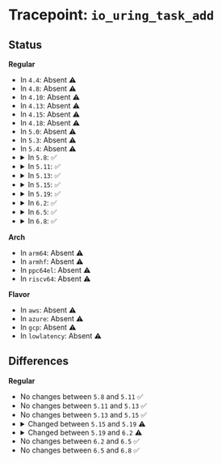 # Tracepoint: <code>io_uring_task_add</code>

## Status
<b>Regular</b>
<ul>
<li>
In <code>4.4</code>: Absent ⚠️
</li>
<li>
In <code>4.8</code>: Absent ⚠️
</li>
<li>
In <code>4.10</code>: Absent ⚠️
</li>
<li>
In <code>4.13</code>: Absent ⚠️
</li>
<li>
In <code>4.15</code>: Absent ⚠️
</li>
<li>
In <code>4.18</code>: Absent ⚠️
</li>
<li>
In <code>5.0</code>: Absent ⚠️
</li>
<li>
In <code>5.3</code>: Absent ⚠️
</li>
<li>
In <code>5.4</code>: Absent ⚠️
</li>
<li>
<details>
<summary>In <code>5.8</code>: ✅</summary>

Event:

```c
struct trace_event_raw_io_uring_task_add {
    struct trace_entry ent;
    void *ctx;
    u8 opcode;
    u64 user_data;
    int mask;
    char __data[0];
};
```
Function:

```c
void trace_event_raw_event_io_uring_task_add(void *__data, void *ctx, u8 opcode, u64 user_data, int mask);
```
</details>
</li>
<li>
<details>
<summary>In <code>5.11</code>: ✅</summary>

Event:

```c
struct trace_event_raw_io_uring_task_add {
    struct trace_entry ent;
    void *ctx;
    u8 opcode;
    u64 user_data;
    int mask;
    char __data[0];
};
```
Function:

```c
void trace_event_raw_event_io_uring_task_add(void *__data, void *ctx, u8 opcode, u64 user_data, int mask);
```
</details>
</li>
<li>
<details>
<summary>In <code>5.13</code>: ✅</summary>

Event:

```c
struct trace_event_raw_io_uring_task_add {
    struct trace_entry ent;
    void *ctx;
    u8 opcode;
    u64 user_data;
    int mask;
    char __data[0];
};
```
Function:

```c
void trace_event_raw_event_io_uring_task_add(void *__data, void *ctx, u8 opcode, u64 user_data, int mask);
```
</details>
</li>
<li>
<details>
<summary>In <code>5.15</code>: ✅</summary>

Event:

```c
struct trace_event_raw_io_uring_task_add {
    struct trace_entry ent;
    void *ctx;
    u8 opcode;
    u64 user_data;
    int mask;
    char __data[0];
};
```
Function:

```c
void trace_event_raw_event_io_uring_task_add(void *__data, void *ctx, u8 opcode, u64 user_data, int mask);
```
</details>
</li>
<li>
<details>
<summary>In <code>5.19</code>: ✅</summary>

Event:

```c
struct trace_event_raw_io_uring_task_add {
    struct trace_entry ent;
    void *ctx;
    void *req;
    long long unsigned int user_data;
    u8 opcode;
    int mask;
    u32 __data_loc_op_str;
    char __data[0];
};
```
Function:

```c
void trace_event_raw_event_io_uring_task_add(void *__data, void *ctx, void *req, long long unsigned int user_data, u8 opcode, int mask);
```
</details>
</li>
<li>
<details>
<summary>In <code>6.2</code>: ✅</summary>

Event:

```c
struct trace_event_raw_io_uring_task_add {
    struct trace_entry ent;
    void *ctx;
    void *req;
    long long unsigned int user_data;
    u8 opcode;
    int mask;
    u32 __data_loc_op_str;
    char __data[0];
};
```
Function:

```c
void trace_event_raw_event_io_uring_task_add(void *__data, struct io_kiocb *req, int mask);
```
</details>
</li>
<li>
<details>
<summary>In <code>6.5</code>: ✅</summary>

Event:

```c
struct trace_event_raw_io_uring_task_add {
    struct trace_entry ent;
    void *ctx;
    void *req;
    long long unsigned int user_data;
    u8 opcode;
    int mask;
    u32 __data_loc_op_str;
    char __data[0];
};
```
Function:

```c
void trace_event_raw_event_io_uring_task_add(void *__data, struct io_kiocb *req, int mask);
```
</details>
</li>
<li>
<details>
<summary>In <code>6.8</code>: ✅</summary>

Event:

```c
struct trace_event_raw_io_uring_task_add {
    struct trace_entry ent;
    void *ctx;
    void *req;
    long long unsigned int user_data;
    u8 opcode;
    int mask;
    u32 __data_loc_op_str;
    char __data[0];
};
```
Function:

```c
void trace_event_raw_event_io_uring_task_add(void *__data, struct io_kiocb *req, int mask);
```
</details>
</li>
</ul>
<b>Arch</b>
<ul>
<li>
In <code>arm64</code>: Absent ⚠️
</li>
<li>
In <code>armhf</code>: Absent ⚠️
</li>
<li>
In <code>ppc64el</code>: Absent ⚠️
</li>
<li>
In <code>riscv64</code>: Absent ⚠️
</li>
</ul>
<b>Flavor</b>
<ul>
<li>
In <code>aws</code>: Absent ⚠️
</li>
<li>
In <code>azure</code>: Absent ⚠️
</li>
<li>
In <code>gcp</code>: Absent ⚠️
</li>
<li>
In <code>lowlatency</code>: Absent ⚠️
</li>
</ul>

## Differences
<b>Regular</b>
<ul>
<li>
No changes between <code>5.8</code> and <code>5.11</code> ✅
</li>
<li>
No changes between <code>5.11</code> and <code>5.13</code> ✅
</li>
<li>
No changes between <code>5.13</code> and <code>5.15</code> ✅
</li>
<li>
<details>
<summary>Changed between <code>5.15</code> and <code>5.19</code> ⚠️</summary>
<ul>
<li>
<b>Event changed. </b>
</li>
<li>
<b>Field added. </b>
<code>void *req</code>
</li>
<li>
<b>Field added. </b>
<code>u32 __data_loc_op_str</code>
</li>
<li>
<b>Field type changed. </b>
<code>u64 user_data</code> ➡️ <code>long long unsigned int user_data</code>
</li>
<li>
<b>Func changed. </b>
</li>
<li>
<b>Param added. </b>
<code>void *req</code>
</li>
<li>
<b>Param reordered. </b>
<code>__data, ctx, opcode, user_data, mask</code> ➡️ <code>__data, ctx, req, user_data, opcode, mask</code>
</li>
<li>
<b>Param type changed. </b>
<code>u64 user_data</code> ➡️ <code>long long unsigned int user_data</code>
</li>
</ul>
</details>
</li>
<li>
<details>
<summary>Changed between <code>5.19</code> and <code>6.2</code> ⚠️</summary>
<ul>
<li>
<b>Func changed. </b>
</li>
<li>
<b>Param removed. </b>
<code>void *ctx</code>
</li>
<li>
<b>Param removed. </b>
<code>long long unsigned int user_data</code>
</li>
<li>
<b>Param removed. </b>
<code>u8 opcode</code>
</li>
<li>
<b>Param reordered. </b>
<code>__data, ctx, req, user_data, opcode, mask</code> ➡️ <code>__data, req, mask</code>
</li>
<li>
<b>Param type changed. </b>
<code>void *req</code> ➡️ <code>struct io_kiocb *req</code>
</li>
</ul>
</details>
</li>
<li>
No changes between <code>6.2</code> and <code>6.5</code> ✅
</li>
<li>
No changes between <code>6.5</code> and <code>6.8</code> ✅
</li>
</ul>

